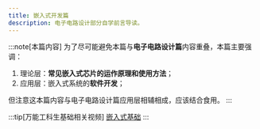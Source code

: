 ```yaml
---
title: 嵌入式开发篇
description: 电子电路设计部分自学前言导读。
---
```


:::note[本篇内容]
为了尽可能避免本篇与**电子电路设计篇**内容重叠，本篇主要强调：
1. 理论层：**常见嵌入式芯片的运作原理和使用方法**；
2. 应用层：嵌入式系统的**软件开发**；

但注意这本篇内容与电子电路设计篇应用层相辅相成，应该结合食用。
:::

:::tip[万能工科生基础相关视频]
[嵌入式基础](./../train/w6_qrs)
:::
